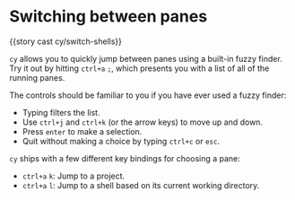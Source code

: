 # Switching between panes

{{story cast cy/switch-shells}}

`cy` allows you to quickly jump between panes using a built-in fuzzy finder. Try it out by hitting `ctrl+a` `;`, which presents you with a list of all of the running panes.

The controls should be familiar to you if you have ever used a fuzzy finder:

- Typing filters the list.
- Use `ctrl+j` and `ctrl+k` (or the arrow keys) to move up and down.
- Press `enter` to make a selection.
- Quit without making a choice by typing `ctrl+c` or `esc`.

`cy` ships with a few different key bindings for choosing a pane:

- `ctrl+a` `k`: Jump to a project.
- `ctrl+a` `l`: Jump to a shell based on its current working directory.
